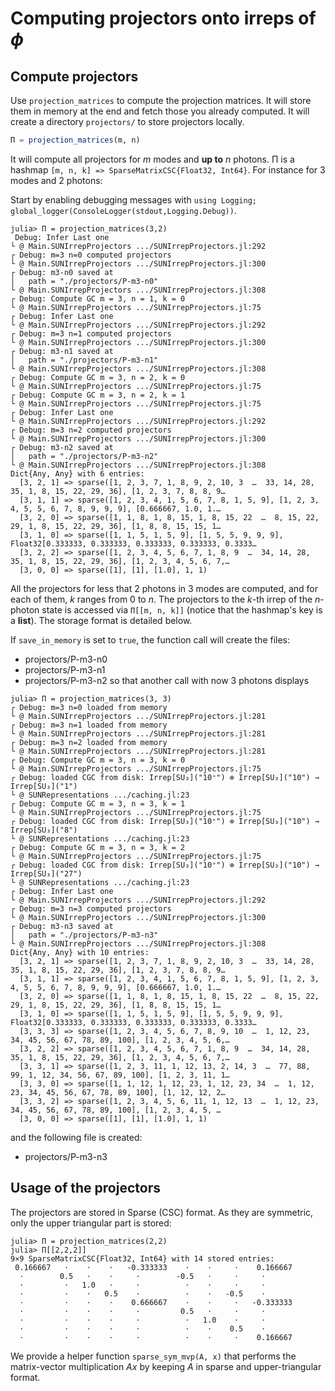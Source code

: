 # Computing projectors onto irreps of $\phi$

## Compute projectors

Use `projection_matrices` to compute the projection matrices. It will store them
in memory at the end and fetch those you already computed. It will create a
directory `projectors/` to store projectors locally.

```julia
Π = projection_matrices(m, n)
```
It will compute all projectors for $m$ modes and **up to** $n$ photons. Π is a
hashmap `[m, n, k] => SparseMatrixCSC{Float32, Int64}`. For instance for 3 modes and 2 photons:

Start by enabling debugging messages with
`using Logging; global_logger(ConsoleLogger(stdout,Logging.Debug))`.

```julia-repl
julia> Π = projection_matrices(3,2)
 Debug: Infer Last one
└ @ Main.SUNIrrepProjectors .../SUNIrrepProjectors.jl:292
┌ Debug: m=3 n=0 computed projectors 
└ @ Main.SUNIrrepProjectors .../SUNIrrepProjectors.jl:300
┌ Debug: m3-n0 saved at
│   path = "./projectors/P-m3-n0"
└ @ Main.SUNIrrepProjectors .../SUNIrrepProjectors.jl:308
┌ Debug: Compute GC m = 3, n = 1, k = 0
└ @ Main.SUNIrrepProjectors .../SUNIrrepProjectors.jl:75
┌ Debug: Infer Last one
└ @ Main.SUNIrrepProjectors .../SUNIrrepProjectors.jl:292
┌ Debug: m=3 n=1 computed projectors 
└ @ Main.SUNIrrepProjectors .../SUNIrrepProjectors.jl:300
┌ Debug: m3-n1 saved at
│   path = "./projectors/P-m3-n1"
└ @ Main.SUNIrrepProjectors .../SUNIrrepProjectors.jl:308
┌ Debug: Compute GC m = 3, n = 2, k = 0
└ @ Main.SUNIrrepProjectors .../SUNIrrepProjectors.jl:75
┌ Debug: Compute GC m = 3, n = 2, k = 1
└ @ Main.SUNIrrepProjectors .../SUNIrrepProjectors.jl:75
┌ Debug: Infer Last one
└ @ Main.SUNIrrepProjectors .../SUNIrrepProjectors.jl:292
┌ Debug: m=3 n=2 computed projectors 
└ @ Main.SUNIrrepProjectors .../SUNIrrepProjectors.jl:300
┌ Debug: m3-n2 saved at
│   path = "./projectors/P-m3-n2"
└ @ Main.SUNIrrepProjectors .../SUNIrrepProjectors.jl:308
Dict{Any, Any} with 6 entries:
  [3, 2, 1] => sparse([1, 2, 3, 7, 1, 8, 9, 2, 10, 3  …  33, 14, 28, 35, 1, 8, 15, 22, 29, 36], [1, 2, 3, 7, 8, 8, 9…
  [3, 1, 1] => sparse([1, 2, 3, 4, 1, 5, 6, 7, 8, 1, 5, 9], [1, 2, 3, 4, 5, 5, 6, 7, 8, 9, 9, 9], [0.666667, 1.0, 1.…
  [3, 2, 0] => sparse([1, 1, 8, 1, 8, 15, 1, 8, 15, 22  …  8, 15, 22, 29, 1, 8, 15, 22, 29, 36], [1, 8, 8, 15, 15, 1…
  [3, 1, 0] => sparse([1, 1, 5, 1, 5, 9], [1, 5, 5, 9, 9, 9], Float32[0.333333, 0.333333, 0.333333, 0.333333, 0.3333…
  [3, 2, 2] => sparse([1, 2, 3, 4, 5, 6, 7, 1, 8, 9  …  34, 14, 28, 35, 1, 8, 15, 22, 29, 36], [1, 2, 3, 4, 5, 6, 7,…
  [3, 0, 0] => sparse([1], [1], [1.0], 1, 1)
```
All the projectors for less that $2$ photons in $3$ modes are computed, and for
each of them, $k$ ranges from $0$ to $n$. The projectors to the $k$-th irrep of
the $n$-photon state is accessed via `Π[[m, n, k]]` (notice that the hashmap's
key is a **list**). The storage format is detailed below.

If `save_in_memory` is set to `true`, the function call will create the files:
- projectors/P-m3-n0
- projectors/P-m3-n1
- projectors/P-m3-n2
so that another call with now 3 photons displays
```julia-repl
julia> Π = projection_matrices(3, 3)
┌ Debug: m=3 n=0 loaded from memory 
└ @ Main.SUNIrrepProjectors .../SUNIrrepProjectors.jl:281
┌ Debug: m=3 n=1 loaded from memory 
└ @ Main.SUNIrrepProjectors .../SUNIrrepProjectors.jl:281
┌ Debug: m=3 n=2 loaded from memory 
└ @ Main.SUNIrrepProjectors .../SUNIrrepProjectors.jl:281
┌ Debug: Compute GC m = 3, n = 3, k = 0
└ @ Main.SUNIrrepProjectors .../SUNIrrepProjectors.jl:75
┌ Debug: loaded CGC from disk: Irrep[SU₃]("10⁺") ⊗ Irrep[SU₃]("10") → Irrep[SU₃]("1")
└ @ SUNRepresentations .../caching.jl:23
┌ Debug: Compute GC m = 3, n = 3, k = 1
└ @ Main.SUNIrrepProjectors .../SUNIrrepProjectors.jl:75
┌ Debug: loaded CGC from disk: Irrep[SU₃]("10⁺") ⊗ Irrep[SU₃]("10") → Irrep[SU₃]("8")
└ @ SUNRepresentations .../caching.jl:23
┌ Debug: Compute GC m = 3, n = 3, k = 2
└ @ Main.SUNIrrepProjectors .../SUNIrrepProjectors.jl:75
┌ Debug: loaded CGC from disk: Irrep[SU₃]("10⁺") ⊗ Irrep[SU₃]("10") → Irrep[SU₃]("27")
└ @ SUNRepresentations .../caching.jl:23
┌ Debug: Infer Last one
└ @ Main.SUNIrrepProjectors .../SUNIrrepProjectors.jl:292
┌ Debug: m=3 n=3 computed projectors 
└ @ Main.SUNIrrepProjectors .../SUNIrrepProjectors.jl:300
┌ Debug: m3-n3 saved at
│   path = "./projectors/P-m3-n3"
└ @ Main.SUNIrrepProjectors .../SUNIrrepProjectors.jl:308
Dict{Any, Any} with 10 entries:
  [3, 2, 1] => sparse([1, 2, 3, 7, 1, 8, 9, 2, 10, 3  …  33, 14, 28, 35, 1, 8, 15, 22, 29, 36], [1, 2, 3, 7, 8, 8, 9…
  [3, 1, 1] => sparse([1, 2, 3, 4, 1, 5, 6, 7, 8, 1, 5, 9], [1, 2, 3, 4, 5, 5, 6, 7, 8, 9, 9, 9], [0.666667, 1.0, 1.…
  [3, 2, 0] => sparse([1, 1, 8, 1, 8, 15, 1, 8, 15, 22  …  8, 15, 22, 29, 1, 8, 15, 22, 29, 36], [1, 8, 8, 15, 15, 1…
  [3, 1, 0] => sparse([1, 1, 5, 1, 5, 9], [1, 5, 5, 9, 9, 9], Float32[0.333333, 0.333333, 0.333333, 0.333333, 0.3333…
  [3, 3, 3] => sparse([1, 2, 3, 4, 5, 6, 7, 8, 9, 10  …  1, 12, 23, 34, 45, 56, 67, 78, 89, 100], [1, 2, 3, 4, 5, 6,…
  [3, 2, 2] => sparse([1, 2, 3, 4, 5, 6, 7, 1, 8, 9  …  34, 14, 28, 35, 1, 8, 15, 22, 29, 36], [1, 2, 3, 4, 5, 6, 7,…
  [3, 3, 1] => sparse([1, 2, 3, 11, 1, 12, 13, 2, 14, 3  …  77, 88, 99, 1, 12, 34, 56, 67, 89, 100], [1, 2, 3, 11, 1…
  [3, 3, 0] => sparse([1, 1, 12, 1, 12, 23, 1, 12, 23, 34  …  1, 12, 23, 34, 45, 56, 67, 78, 89, 100], [1, 12, 12, 2…
  [3, 3, 2] => sparse([1, 2, 3, 4, 5, 6, 11, 1, 12, 13  …  1, 12, 23, 34, 45, 56, 67, 78, 89, 100], [1, 2, 3, 4, 5, …
  [3, 0, 0] => sparse([1], [1], [1.0], 1, 1)
```

and the following file is created:
- projectors/P-m3-n3


## Usage of the projectors
The projectors are stored in Sparse (CSC) format. As they are symmetric, only
the upper triangular part is stored:

```julia-repl
julia> Π = projection_matrices(2,2)
julia> Π[[2,2,2]]
9×9 SparseMatrixCSC{Float32, Int64} with 14 stored entries:
 0.166667   ⋅    ⋅    ⋅   -0.333333    ⋅    ⋅     ⋅    0.166667
  ⋅        0.5   ⋅    ⋅     ⋅        -0.5   ⋅     ⋅     ⋅ 
  ⋅         ⋅   1.0   ⋅     ⋅          ⋅    ⋅     ⋅     ⋅ 
  ⋅         ⋅    ⋅   0.5    ⋅          ⋅    ⋅   -0.5    ⋅ 
  ⋅         ⋅    ⋅    ⋅    0.666667    ⋅    ⋅     ⋅   -0.333333
  ⋅         ⋅    ⋅    ⋅     ⋅         0.5   ⋅     ⋅     ⋅ 
  ⋅         ⋅    ⋅    ⋅     ⋅          ⋅   1.0    ⋅     ⋅ 
  ⋅         ⋅    ⋅    ⋅     ⋅          ⋅    ⋅    0.5    ⋅ 
  ⋅         ⋅    ⋅    ⋅     ⋅          ⋅    ⋅     ⋅    0.166667
```

We provide a helper function `sparse_sym_mvp(A, x)` that performs the
matrix-vector multiplication $Ax$ by keeping $A$ in sparse and upper-triangular
format.